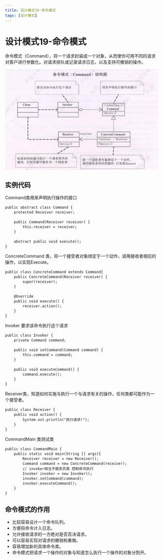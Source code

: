 ```yaml
---
title: 设计模式19-命令模式
tags: [设计模式]
---
```

# 设计模式19-命令模式
命令模式（Command），将一个请求封装成一个对象，从而使你可用不同的请求对客户进行参数化。对请求排队或记录请求日志，以及支持可撤销的操作。   

![设计模式-命令模式](/images/sjms19_mlms.png)<br/>

## 实例代码
Command类用来声明执行操作的接口
```
public abstract class Command {
    protected Receiver receiver;

    public Command(Receiver receiver) {
        this.receiver = receiver;
    }

    abstract public void execute();
}
```
ConcreteCommand 类，将一个接受者对象绑定于一个动作，调用接收者相应的操作，以实现Execute。
```
public class ConcreteCommand extends Command{
    public ConcreteCommand(Receiver receiver) {
        super(receiver);
    }

    @Override
    public void execute() {
        receiver.action();
    }
}
```

Invoker 要求该命令执行这个请求
```
public class Invoker {
    private Command command;

    public void setCommand(Command command) {
        this.command = command;
    }

    public void executeCommand() {
        command.execute();
    }
}

```
Receiver类，知道如何实施与执行一个与请求有关的操作，任何类都可能作为一个接受者。 
```
public class Receiver {
    public void action() {
        System.out.println("执行请求!");
    }
}
```
CommandMain 类测试类
```
public class CommandMain {
    public static void main(String [] args){
        Receiver receiver = new Receiver();
        Command command = new ConcreteCommand(receiver);
        // invoker相当于服务员类 控制命令执行
        Invoker invoker = new Invoker();
        invoker.setCommand(command);
        invoker.executeCommand();
    }
}
```
## 命令模式的作用
- 比较容易设计一个命令队列。
- 方便将命令计入日志。
- 允许接收请求的一方绝对是否否决请求。
- 可以容易实现对请求的撤销和重做。
- 容易增加新的具体命令类。
- 命令模式把请求一个操作的对象与知道怎么执行一个操作的对象分割开。